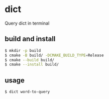 # dict
Query dict in terminal

## build and install

```bash
$ mkdir -p build
$ cmake -B build/ -DCMAKE_BUILD_TYPE=Release
$ cmake --build build/
$ cmake --install build/
```

## usage

```bash
$ dict word-to-query
```
